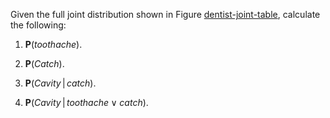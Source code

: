 

Given the full joint distribution shown in
Figure <a href="#">dentist-joint-table</a>, calculate the following:<br>

1.  $\textbf{P}({toothache})$.<br>

2.  $\textbf{P}({Catch})$.<br>

3.  $\textbf{P}({Cavity}{{\,|\,}}{catch})$.<br>

4.  $\textbf{P}({Cavity}{{\,|\,}}{toothache}\lor {catch})$.<br>
